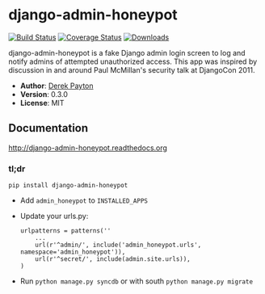 # django-admin-honeypot

[![Build Status](https://secure.travis-ci.org/dmpayton/django-admin-honeypot.png?branch=develop)](http://travis-ci.org/dmpayton/django-admin-honeypot)
[![Coverage Status](https://coveralls.io/repos/dmpayton/django-admin-honeypot/badge.png?branch=develop)](https://coveralls.io/r/dmpayton/django-admin-honeypot?branch=develop)
[![Downloads](https://pypip.in/d/django-admin-honeypot/badge.png)](https://pypi.python.org/pypi/django-admin-honeypot)

django-admin-honeypot is a fake Django admin login screen to log and notify
admins of attempted unauthorized access. This app was inspired by discussion
in and around Paul McMillan's security talk at DjangoCon 2011.

* **Author**: [Derek Payton](http://dmpayton.com)
* **Version**: 0.3.0
* **License**: MIT

## Documentation

http://django-admin-honeypot.readthedocs.org

### tl;dr

```
pip install django-admin-honeypot
```

* Add `admin_honeypot` to `INSTALLED_APPS`
* Update your urls.py:

    ```
    urlpatterns = patterns(''
        ...
        url(r'^admin/', include('admin_honeypot.urls', namespace='admin_honeypot')),
        url(r'^secret/', include(admin.site.urls)),
    )
    ```

* Run `python manage.py syncdb` or with south `python manage.py migrate`
